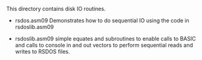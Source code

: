 This directory contains disk IO routines. 
* rsdos.asm09 
  Demonstrates how to do sequential IO using the code in rsdoslib.asm09

* rsdoslib.asm09 
  simple equates and subroutines to enable calls to BASIC and calls
  to console in and out vectors to perform sequential reads and writes
  to RSDOS files. 

